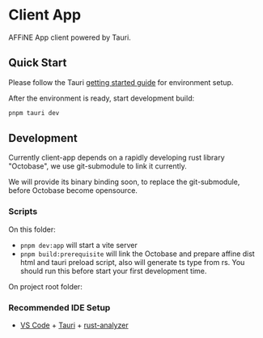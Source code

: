 # Client App

AFFiNE App client powered by Tauri.

## Quick Start

Please follow the Tauri [getting started guide](https://tauri.app/v1/guides/getting-started/setup/) for environment setup.

After the environment is ready, start development build:

```sh
pnpm tauri dev
```

## Development

Currently client-app depends on a rapidly developing rust library "Octobase", we use git-submodule to link it currently.

We will provide its binary binding soon, to replace the git-submodule, before Octobase become opensource.

### Scripts

On this folder:

- `pnpm dev:app` will start a vite server
- `pnpm build:prerequisite` will link the Octobase and prepare affine dist html and tauri preload script, also will generate ts type from rs. You should run this before start your first development time.

On project root folder:

### Recommended IDE Setup

- [VS Code](https://code.visualstudio.com/) + [Tauri](https://marketplace.visualstudio.com/items?itemName=tauri-apps.tauri-vscode) + [rust-analyzer](https://marketplace.visualstudio.com/items?itemName=rust-lang.rust-analyzer)
